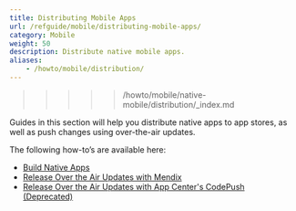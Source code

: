 ```yaml
---
title: Distributing Mobile Apps
url: /refguide/mobile/distributing-mobile-apps/
category: Mobile
weight: 50
description: Distribute native mobile apps.
aliases:
    - /howto/mobile/distribution/
---
```


>>>>> /howto/mobile/native-mobile/distribution/_index.md

Guides in this section will help you distribute native apps to app stores, as well as push changes using over-the-air updates.

The following how-to’s are available here:

* [Build Native Apps](/howto/mobile/build-native-apps/)
* [Release Over the Air Updates with Mendix](/howto/mobile/how-to-ota/)
* [Release Over the Air Updates with App Center's CodePush (Deprecated)](/howto/mobile/how-to-ota-appcenter/)